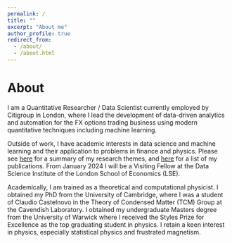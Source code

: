 ```yaml
---
permalink: /
title: ""
excerpt: "About me"
author_profile: true
redirect_from: 
  - /about/
  - /about.html
---
```


About
=====

I am a Quantitative Researcher / Data Scientist currently employed by Citigroup in London, 
where I lead the development of data-driven analytics and automation for the FX options 
trading business using modern quantitative techniques including machine learning.

Outside of work, I have academic interests in data science and machine learning and their application 
to problems in finance and physics. Please see [here](https://jamesoliverh.github.io/research) for a 
summary of my research themes, and [here](https://jamesoliverh.github.io/publications) for a list of my publications.
From January 2024 I will be a Visiting Fellow at the Data Science Institute of the London 
School of Economics (LSE). 

Academically, I am trained as a theoretical and computational physicist. I obtained 
my PhD from the University of Cambridge, where I was a student of Claudio Castelnovo in the 
Theory of Condensed Matter (TCM) Group at the Cavendish Laboratory. 
I obtained my undergraduate Masters degree from the University of Warwick where I received the 
Styles Prize for Excellence as the top graduating student in physics. 
I retain a keen interest in physics, especially statistical physics and frustrated magnetism.  